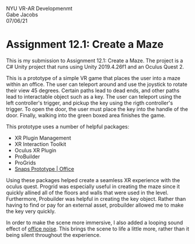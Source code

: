 NYU VR-AR Developmenmt  
Gabe Jacobs   
07/06/21  
# Assignment 12.1: Create a Maze  

This is my submission to Assignment 12.1: Create a Maze. The project is a C# Unity project that runs using Unity 2019.4.26f1 and an Oculus Quest 2.  
  
  This is a prototype of a simple VR game that places the user into a maze within an office. The user can teleport around and use the joystick to rotate their view 45 degrees. Certain paths lead to dead ends, and other paths lead to interactable object such as a key. The user can teleport using the left controller's trigger, and pickup the key using the rigth controller's trigger. To open the door, the user must place the key into the handle of the door. Finally, walking into the green boxed area finishes the game.
  
  This prototype uses a number of helpful packages:  
  - XR Plugin Management
  - XR Interaction Toolkit
  - Oculus XR Plugin
  - ProBuilder
  - ProGrids
  - [Snaps Prototype | Office](https://assetstore.unity.com/packages/3d/environments/snaps-prototype-office-137490)

Using these packages helped create a seamless XR experience with the oculus quest. Progrid was especially useful in creating the maze since it quickly allined all of the floors and walls that were used in the level. Furthermore, Probuilder was helpful in creating the key object. Rather than having to find or pay for an external asset, probuilder allowed me to make the key very quickly.

  In order to make the scene more immersive, I also added a looping sound effect of [office noise](https://www.soundsnap.com/office_wardrop_lite_voices_activity_4). This brings the scene to life a little more, rather than it being silent throughout the experience.
